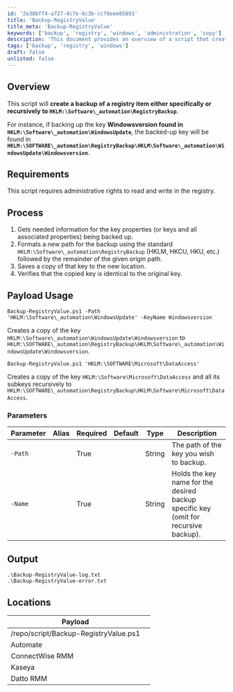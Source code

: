 ```yaml
---
id: '2e38bff4-a727-4c7e-8c3b-ccf8eee85891'
title: 'Backup-RegistryValue'
title_meta: 'Backup-RegistryValue'
keywords: ['backup', 'registry', 'windows', 'administration', 'copy']
description: 'This document provides an overview of a script that creates a backup of a specified registry item either specifically or recursively to a designated backup location in the Windows registry. The script requires administrative rights and ensures that the backup is identical to the original key.'
tags: ['backup', 'registry', 'windows']
draft: false
unlisted: false
---
```


## Overview

This script will **create a backup of a registry item either specifically or recursively to `HKLM:\Software\_automation\RegistryBackup`**.

For instance, if backing up the key **Windowsversion found in** **`HKLM:\Software\_automation\WindowsUpdate`**, the backed-up key will be found in **`HKLM:\SOFTWARE\_automation\RegistryBackup\HKLM\Software\_automation\WindowsUpdate\Windowsversion`**.

## Requirements

This script requires administrative rights to read and write in the registry.

## Process

1. Gets needed information for the key properties (or keys and all associated properties) being backed up.
2. Formats a new path for the backup using the standard `HKLM:\Software\_automation\RegistryBackup` (HKLM, HKCU, HKU, etc.) followed by the remainder of the given origin path.
3. Saves a copy of that key to the new location.
4. Verifies that the copied key is identical to the original key.

## Payload Usage

```
Backup-RegistryValue.ps1 -Path 'HKLM:\Software\_automation\WindowsUpdate' -KeyName Windowsversion
```
Creates a copy of the key `HKLM:\Software\_automation\WindowsUpdate\Windowsversion` to `HKLM:\SOFTWARE\_automation\RegistryBackup\HKLM\Software\_automation\WindowsUpdate\Windowsversion`.

```
Backup-RegistryValue.ps1 'HKLM:\SOFTWARE\Microsoft\DataAccess'
```
Creates a copy of the key `HKLM:\Software\Microsoft\DataAccess` and all its subkeys recursively to `HKLM:\SOFTWARE\_automation\RegistryBackup\HKLM\Software\Microsoft\DataAccess`.

### Parameters

| Parameter      | Alias | Required | Default | Type   | Description                                                                 |
|----------------|-------|----------|---------|--------|-----------------------------------------------------------------------------|
| `-Path`        |       | True     |         | String | The path of the key you wish to backup.                                    |
| `-Name`        |       | True     |         | String | Holds the key name for the desired backup specific key (omit for recursive backup). |

## Output

```
.\Backup-RegistryValue-log.txt
.\Backup-RegistryValue-error.txt
```

## Locations

| Payload                           |                                          |
|-----------------------------------|------------------------------------------|
| /repo/script/Backup-RegistryValue.ps1 |                                          |
| Automate                          |                                          |
| ConnectWise RMM                   |                                          |
| Kaseya                            |                                          |
| Datto RMM                         |                                          |



